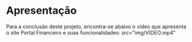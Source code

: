 # Apresentação

Para a conclusão deste projeto, encontra-se abaixo o vídeo que apresenta o site Portal Financeiro e suas funcionalidades:
src="img/VIDEO.mp4"
